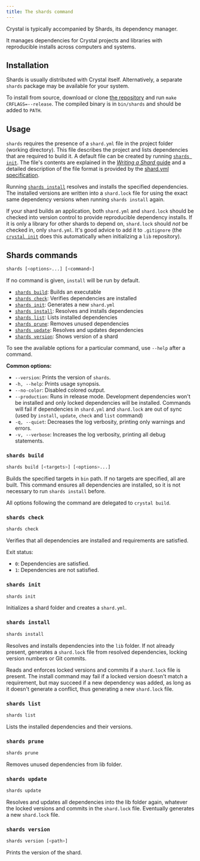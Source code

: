 ```yaml
---
title: The shards command
---
```


Crystal is typically accompanied by Shards, its dependency manager.

It manages dependencies for Crystal projects and libraries with reproducible
installs across computers and systems.

## Installation

Shards is usually distributed with Crystal itself. Alternatively, a separate `shards` package may be available for your system.

To install from source, download or clone [the repository](https://github.com/crystal-lang/shards) and run `make CRFLAGS=--release`. The compiled binary is in `bin/shards` and should be added to `PATH`.

## Usage

`shards` requires the presence of a `shard.yml` file in the project folder (working directory). This file describes the project and lists dependencies that are required to build it.
A default file can be created by running [`shards init`](#shards-install).
The file's contents are explained in the [*Writing a Shard* guide](../guides/writing_shards.md) and a detailed description of the file format is provided by the [shard.yml specification](https://github.com/crystal-lang/shards/blob/master/SPEC.md).

Running [`shards install`](#shards-install) resolves and installs the specified dependencies.
The installed versions are written into a `shard.lock` file for using the exact same dependency versions when running `shards install` again.

If your shard builds an application, both `shard.yml` and `shard.lock` should be checked into version control to provide reproducible dependency installs.
If it is only a library for other shards to depend on, `shard.lock` should *not* be checked in, only `shard.yml`. It's good advice to add it to `.gitignore` (the [`crystal init`](../using_the_compiler/README.md#crystal-init) does this automatically when initializing a `lib` repository).

## Shards commands

```bash
shards [<options>...] [<command>]
```

If no command is given, `install` will be run by default.

* [`shards build`](#shards-build): Builds an executable
* [`shards check`](#shards-check): Verifies dependencies are installed
* [`shards init`](#shards-init): Generates a new `shard.yml`
* [`shards install`](#shards-install): Resolves and installs dependencies
* [`shards list`](#shards-list): Lists installed dependencies
* [`shards prune`](#shards-prune): Removes unused dependencies
* [`shards update`](#shards-update): Resolves and updates dependencies
* [`shards version`](#shards-version): Shows version of a shard

To see the available options for a particular command, use `--help` after a command.

**Common options:**

* `--version`: Prints the version of `shards`.
* `-h, --help`: Prints usage synopsis.
* `--no-color`: Disabled colored output.
* `--production`: Runs in release mode. Development dependencies won't be installed and only locked dependencies will be installed. Commands will fail if dependencies in `shard.yml` and `shard.lock` are out of sync (used by `install`, `update`, `check` and `list` command)
* `-q, --quiet`: Decreases the log verbosity, printing only warnings and errors.
* `-v, --verbose`: Increases the log verbosity, printing all debug statements.

### `shards build`

```bash
shards build [<targets>] [<options>...]
```

Builds the specified targets in `bin` path. If no targets are specified, all are built.
This command ensures all dependencies are installed, so it is not necessary to run `shards install` before.

All options following the command are delegated to `crystal build`.

### `shards check`

```bash
shards check
```

Verifies that all dependencies are installed and requirements are satisfied.

Exit status:

* `0`: Dependencies are satisfied.
* `1`: Dependencies are not satisfied.

### `shards init`

```bash
shards init
```

Initializes a shard folder and creates a `shard.yml`.

### `shards install`

```bash
shards install
```

Resolves and installs dependencies into the `lib` folder. If not already present, generates a `shard.lock` file from resolved dependencies, locking version
numbers or Git commits.

Reads and enforces locked versions and commits if a `shard.lock` file is present. The install command may fail if a locked version doesn't match a requirement, but may succeed if a new dependency was added, as long as it doesn't generate a conflict, thus generating a new `shard.lock` file.

### `shards list`

```bash
shards list
```

Lists the installed dependencies and their versions.

### `shards prune`

```bash
shards prune
```

Removes unused dependencies from lib folder.

### `shards update`

```bash
shards update
```

Resolves and updates all dependencies into the lib folder again, whatever the locked versions and commits in the `shard.lock` file. Eventually generates a
new `shard.lock` file.

### `shards version`

```bash
shards version [<path>]
```

Prints the version of the shard.
